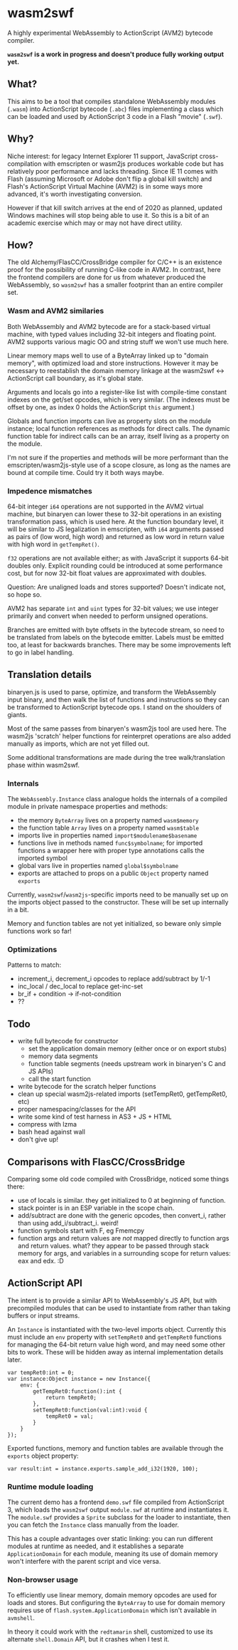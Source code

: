 # wasm2swf

A highly experimental WebAssembly to ActionScript (AVM2) bytecode compiler.

**`wasm2swf` is a work in progress and doesn't produce fully working output yet.**

## What?

This aims to be a tool that compiles standalone WebAssembly modules (`.wasm`) into ActionScript bytecode (`.abc`) files implementing a class which can be loaded and used by ActionScript 3 code in a Flash "movie" (`.swf`).

## Why?

Niche interest: for legacy Internet Explorer 11 support, JavaScript cross-compilation with emscripten or wasm2js produces workable code but has relatively poor performance and lacks threading. Since IE 11 comes with Flash (assuming Microsoft or Adobe don't flip a global kill switch) and Flash's ActionScript Virtual Machine (AVM2) is in some ways more advanced, it's worth investigating conversion.

However if that kill switch arrives at the end of 2020 as planned, updated Windows machines will stop being able to use it. So this is a bit of an academic exercise which may or may not have direct utility.

## How?

The old Alchemy/FlasCC/CrossBridge compiler for C/C++ is an existence proof for the possibility of running C-like code in AVM2. In contrast, here the frontend compilers are done for us from whatever produced the WebAssembly, so `wasm2swf` has a smaller footprint than an entire compiler set.

### Wasm and AVM2 similaries

Both WebAssembly and AVM2 bytecode are for a stack-based virtual machine, with typed values including 32-bit integers and floating point. AVM2 supports various magic OO and string stuff we won't use much here.

Linear memory maps well to use of a ByteArray linked up to "domain memory", with optimized load and store instructions. However it may be necessary to reestablish the domain memory linkage at the wasm2swf <-> ActionScript call boundary, as it's global state.

Arguments and locals go into a register-like list with compile-time constant indexes on the get/set opcodes, which is very similar. (The indexes must be offset by one, as index 0 holds the ActionScript `this` argument.)

Globals and function imports can live as property slots on the module instance; local function references as methods for direct calls. The dynamic function table for indirect calls can be an array, itself living as a property on the module.

I'm not sure if the properties and methods will be more performant than the emscripten/wasm2js-style use of a scope closure, as long as the names are bound at compile time. Could try it both ways maybe.

### Impedence mismatches

64-bit integer `i64` operations are not supported in the AVM2 virtual machine, but binaryen can lower these to 32-bit operations in an existing transformation pass, which is used here. At the function boundary level, it will be similar to JS legalization in emscripten, with `i64` arguments passed as pairs of (low word, high word) and returned as low word in return value with high word in `getTempRet()`.

`f32` operations are not available either; as with JavaScript it supports 64-bit doubles only. Explicit rounding could be introduced at some performance cost, but for now 32-bit float values are approximated with doubles.

Question: Are unaligned loads and stores supported? Doesn't indicate not, so hope so.

AVM2 has separate `int` and `uint` types for 32-bit values; we use integer primarily and convert when needed to perform unsigned operations.

Branches are emitted with byte offsets in the bytecode stream, so need to be translated from labels on the bytecode emitter. Labels must be emitted too, at least for backwards branches. There may be some improvements left to go in label handling.

## Translation details

binaryen.js is used to parse, optimize, and transform the WebAssembly input binary, and then walk the list of functions and instructions so they can be transformed to ActionScript bytecode ops. I stand on the shoulders of giants.

Most of the same passes from binaryen's wasm2js tool are used here. The wasm2js 'scratch' helper functions for reinterpret operations are also added manually as imports, which are not yet filled out.

Some additional transformations are made during the tree walk/translation phase within wasm2swf.

### Internals

The `WebAssembly.Instance` class analogue holds the internals of a compiled module in private namespace properties and methods:
* the memory `ByteArray` lives on a property named `wasm$memory`
* the function table `Array` lives on a property named `wasm$table`
* imports live in properties named `import$modulename$basename`
* functions live in methods named `func$symbolname`; for imported functions a wrapper here with proper type annotations calls the imported symbol
* global vars live in properties named `global$symbolname`
* exports are attached to props on a public `Object` property named `exports`

Currently, `wasm2swf`/`wasm2js`-specific imports need to be manually set up on the imports object passed to the constructor. These will be set up internally in a bit.

Memory and function tables are not yet initialized, so beware only simple functions work so far!

### Optimizations

Patterns to match:
* increment_i, decrement_i opcodes to replace add/subtract by 1/-1
* inc_local / dec_local to replace get-inc-set
* br_if + condition -> if-not-condition
* ??

## Todo

* write full bytecode for constructor
    * set the application domain memory (either once or on export stubs)
    * memory data segments
    * function table segments (needs upstream work in binaryen's C and JS APIs)
    * call the start function
* write bytecode for the scratch helper functions
* clean up special wasm2js-related imports (setTempRet0, getTempRet0, etc)
* proper namespacing/classes for the API
* write some kind of test harness in AS3 + JS + HTML
* compress with lzma
* bash head against wall
* don't give up!

## Comparisons with FlasCC/CrossBridge

Comparing some old code compiled with CrossBridge, noticed some things there:
* use of locals is similar. they get initialized to 0 at beginning of function.
* stack pointer is in an ESP variable in the scope chain.
* add/subtract are done with the generic opcodes, then convert_i, rather than using add_i/subtract_i. weird!
* function symbols start with F, eg Fmemcpy
* function args and return values are _not_ mapped directly to function args and return values. what? they appear to be passed through stack memory for args, and variables in a surrounding scope for return values: eax and edx. :D

## ActionScript API

The intent is to provide a similar API to WebAssembly's JS API, but with precompiled modules that can be used to instantiate from rather than taking buffers or input streams.

An `Instance` is instantiated with the two-level imports object. Currently this must include an `env` property with `setTempRet0` and `getTempRet0` functions for managing the 64-bit return value high word, and may need some other bits to work. These will be hidden away as internal implementation details later.

```
var tempRet0:int = 0;
var instance:Object instance = new Instance({
    env: {
        getTempRet0:function():int {
            return tempRet0;
        },
        setTempRet0:function(val:int):void {
            tempRet0 = val;
        }
    }
});
```

Exported functions, memory and function tables are available through the `exports` object property:

```
var result:int = instance.exports.sample_add_i32(1920, 100);
```

### Runtime module loading

The current demo has a frontend `demo.swf` file compiled from ActionScript 3, which loads the `wasm2swf` output `module.swf` at runtime and instantiates it. The `module.swf` provides a `Sprite` subclass for the loader to instantiate, then you can fetch the `Instance` class manually from the loader.

This has a couple advantages over static linking: you can run different modules at runtime as needed, and it establishes a separate `ApplicationDomain` for each module, meaning its use of domain memory won't interfere with the parent script and vice versa.

### Non-browser usage

To efficiently use linear memory, domain memory opcodes are used for loads and stores. But configuring the `ByteArray` to use for domain memory requires use of `flash.system.ApplicationDomain` which isn't available in `avmshell`.

In theory it could work with the `redtamarin` shell, customized to use its alternate `shell.Domain` API, but it crashes when I test it.
